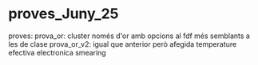 # proves_Juny_25
proves:
prova_or: cluster només d'or  amb opcions al fdf més semblants a les de clase
prova_or_v2: igual que anterior però afegida temperature efectiva  electronica smearing
